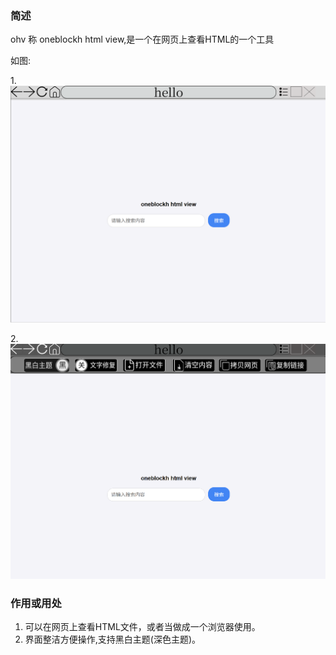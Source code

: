 ### 简述
ohv 称 oneblockh html view,是一个在网页上查看HTML的一个工具

如图:

1.![light](./img/light.png)

2.![dark](./img/dark.png)

### 作用或用处
1. 可以在网页上查看HTML文件，或者当做成一个浏览器使用。
2. 界面整洁方便操作,支持黑白主题(深色主题)。
